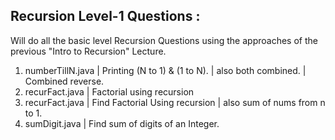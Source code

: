 ## Recursion Level-1 Questions :

Will do all the basic level Recursion Questions using the approaches
of the previous "Intro to Recursion" Lecture.

1. numberTillN.java | Printing (N to 1) & (1 to N). | also both combined. | Combined reverse.
2. recurFact.java  | Factorial using recursion
3. recurFact.java  | Find Factorial Using recursion | also sum of nums from n to 1.
4. sumDigit.java   | Find sum of digits of an Integer.